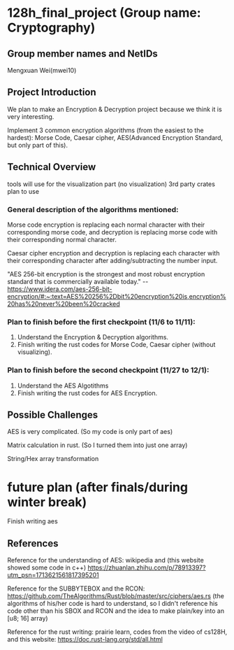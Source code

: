 # 128h_final_project (Group name: Cryptography)

## Group member names and NetIDs
Mengxuan Wei(mwei10) 

## Project Introduction
We plan to make an Encryption & Decryption project because we think it is very interesting.

Implement 3 common encryption algorithms (from the easiest to the hardest): Morse Code, Caesar cipher, AES(Advanced Encryption Standard, but only part of this).

## Technical Overview
tools will use for the visualization part (no visualization)
3rd party crates plan to use 

### General description of the algorithms mentioned: 

Morse code encryption is replacing each normal character with their corresponding morse code, and decryption is replacing morse code with their corresponding normal character. 

Caesar cipher encryption and decryption is replacing each character with their corresponding character after adding/subtracting the number input. 

"AES 256-bit encryption is the strongest and most robust encryption standard that is commercially available today." -- https://www.idera.com/aes-256-bit-encryption/#:~:text=AES%20256%2Dbit%20encryption%20is,encryption%20has%20never%20been%20cracked 


### Plan to finish before the first checkpoint (11/6 to 11/11): 
1. Understand the Encryption & Decryption algorithms. 
2. Finish writing the rust codes for Morse Code, Caesar cipher (without visualizing).

### Plan to finish before the second checkpoint (11/27 to 12/1):
1. Understand the AES Algotithms
2. Finish writing the rust codes for AES Encryption.

## Possible Challenges

AES is very complicated. (So my code is only part of aes)

Matrix calculation in rust. (So I turned them into just one array)

String/Hex array transformation

# future plan (after finals/during winter break)

Finish writing aes 

## References

Reference for the understanding of AES: wikipedia and (this website showed some code in c++) https://zhuanlan.zhihu.com/p/78913397?utm_psn=1713621561817395201

Reference for the SUBBYTEBOX and the RCON: https://github.com/TheAlgorithms/Rust/blob/master/src/ciphers/aes.rs (the algorithms of his/her code is hard to understand, so I didn't reference his code other than his SBOX and RCON and the idea to make plain/key into an [u8; 16] array)

Reference for the rust writing: prairie learn, codes from the video of cs128H, and this website: https://doc.rust-lang.org/std/all.html
